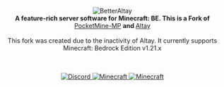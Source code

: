 <p align="center">
	<img src="https://github.com/Benedikt05/BetterAltay/blob/master/.github/logo.png" alt="BetterAltay">
	<br>
	<b>A feature-rich server software for Minecraft: BE. This is a Fork of </b>
	<a href="https://github.com/pmmp/PocketMine-MP/tree/3.28.0">PocketMine-MP</a>
	<b> and </b>
	<a href="https://github.com/unresolved3169/Altay">Altay</a>
	<br><br>
	This fork was created due to the inactivity of Altay. It currently supports Minecraft: Bedrock Edition v1.21.x
	<br><br><br>
</p>
<p align="center">
	<a href="https://discord.gg/spquK3Q66W">
		<img src="https://img.shields.io/discord/930544524655202317?logo=Discord" alt="Discord">
	</a>
	<a href="https://feedback.minecraft.net/hc/en-us/articles/26247797084173--Minecraft-1-21-1-Bedrock">
		<img src="https://img.shields.io/badge/Minecraft_1.21.2-blue" alt="Minecraft">
	</a>
	<a href="https://github.com/Mojang/bedrock-protocol-docs">
		<img src="https://img.shields.io/badge/protocol-686-yellow" alt="Minecraft">
	</a>
</p>
